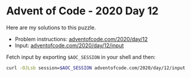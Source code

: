 # Advent of Code - 2020 Day 12
Here are my solutions to this puzzle.

* Problem instructions: [adventofcode.com/2020/day/12](https://adventofcode.com/2020/day/12)
* Input: [adventofcode.com/2020/day/12/input](https://adventofcode.com/2020/day/12/input)

Fetch input by exporting `$AOC_SESSION` in your shell and then:
```bash
curl -OJLsb session=$AOC_SESSION adventofcode.com/2020/day/12/input
```

